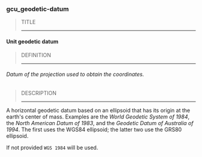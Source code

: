 ### gcu_geodetic-datum



> TITLE
> 
> ------

#### Unit geodetic datum



> DEFINITION
> 
> ------

###### Datum of the projection used to obtain the coordinates.



> DESCRIPTION
> 
> ------

A horizontal geodetic datum based on an ellipsoid that has its origin at the earth&apos;s center of mass. Examples are the *World Geodetic System of 1984*, the *North American Datum of 1983*, and the *Geodetic Datum of Australia of 1994*. The first uses the WGS84 ellipsoid; the latter two use the GRS80 ellipsoid.

If not provided `WGS 1984` will be used.